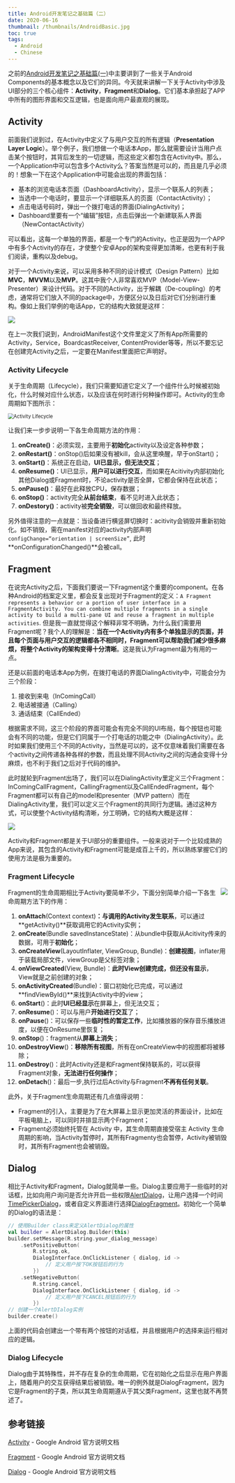 ```yaml
---
title: Android开发笔记之基础篇（二）
date: 2020-06-16
thumbnail: /thumbnails/AndroidBasic.jpg
toc: true
tags:
  - Android
  - Chinese
---
```


之前的[Android开发笔记之基础篇(一)](https://yunze-li.github.io/2018/09/22/AndroidBasic1/)中主要讲到了一些关于Android Components的基本概念以及它们的异同。今天就来讲解一下关于Activity中涉及UI部分的三个核心组件：**Activity**，**Fragment**和**Dialog**。它们基本承担起了APP中所有的图形界面和交互逻辑，也是面向用户最直观的展现。

<!-- more -->

## Activity
前面我们说到过，在Activity中定义了与用户交互的所有逻辑（**Presentation Layer Logic**）。举个例子，我们想做一个电话本App，那么就需要设计当用户点击某个按钮时，其背后发生的一切逻辑，而这些定义都包含在Activity中。那么，一个Application中可以包含多个Activity么？答案当然是可以的，而且是几乎必须的！想象一下在这个Application中可能会出现的界面包括：

- 基本的浏览电话本页面（DashboardActivity），显示一个联系人的列表；
- 当选中一个电话时，要显示一个详细联系人的页面（ContactActivity）；
- 点击电话号码时，弹出一个拨打电话的界面(DialingActivity)；
- Dashboard里要有一个“编辑”按钮，点击后弹出一个新建联系人界面（NewContactActivity）

可以看出，这每一个单独的界面，都是一个专门的Activity。也正是因为一个APP中有多个Activity的存在，才使整个安卓App的架构变得更加清晰，也更有利于我们阅读，重构以及debug。

对于一个Activity来说，可以采用多种不同的设计模式（Design Pattern）比如**MVC**，**MVVM**以及**MVP**。这其中我个人非常喜欢MVP（Model-View-Presenter）来设计代码。对于不同的Activity，出于解耦（De-coupling）的考虑，通常将它们放入不同的package中，方便区分以及日后对它们分别进行重构。像如上我们举例的电话App，它的结构大致就是这样：

![](https://raw.githubusercontent.com/Yunze-Li/BlogPictures/master/BlogPictures/pictures/MyPhoneApplication.png?token=AOJCUFZM2R5H3WDFIJR7SQC65W7KK)

在上一次我们说到，AndroidManifest这个文件里定义了所有App所需要的Activity，Service，BoardcastReceiver, ContentProvider等等，所以不要忘记在创建完Activity之后，一定要在Manifest里面把它声明好。

### Activity Lifecycle

关于生命周期（Lifecycle），我们只需要知道它定义了一个组件什么时候被初始化，什么时候对应什么状态，以及应该在何时进行何种操作即可。Activity的生命周期如下图所示：

<img src="https://raw.githubusercontent.com/Yunze-Li/BlogPictures/master/BlogPictures/pictures/Activity_Lifecycle.png" alt="Activity Lifecycle" style="zoom: 80%;" />

让我们来一步步说明一下各生命周期方法的作用：

1. **onCreate()**：必须实现，主要用于**初始化**activity以及设定各种参数；
2. **onRestart()**：onStop()后如果没有被kill，会从这里唤醒，早于onStart()；
3. **onStart()**：系统正在启动，**UI已显示，但无法交互**；
4. **onResume()**：UI已显示，**用户可以进行交互**，而如果在Acitivity内部初始化其他Dialog或Fragment时，不论activity是否全屏，它都会保持在此状态；
5. **onPause()**：最好在此释放CPU，保存数据；
6. **onStop()**：activity完全**从前台结束**，看不见时进入此状态；
7. **onDestory()**：activity被**完全销毁**，可以做回收和最终释放。

另外值得注意的一点就是：当设备进行横竖屏切换时：acitivity会销毁并重新初始化。如不销毁，需在manifest对应的activity内部声明`configChange=“orientation | screenSize”`, 此时**onConfigurationChanged()**会被call。

## Fragment

在说完Activity之后，下面我们要说一下Fragment这个重要的component。在各种Android的档案定义里，都会反复出现对于Fragment的定义：`A Fragment represents a behavior or a portion of user interface in a FragmentActivity. You can combine multiple fragments in a single activity to build a multi-pane UI and reuse a fragment in multiple activities`. 但是我一直就觉得这个解释非常不明确，为什么我们需要用Fragment呢？我个人的理解是：**当在一个Activity内有多个单独显示的页面，并且每个页面与用户交互的逻辑都各不相同时，Fragment可以帮助我们减少很多麻烦，将整个Activity的架构变得十分清晰**。这是我认为Fragment最为有用的一点。

还是以前面的电话本App为例，在拨打电话的界面DialingActivity中，可能会分为三个阶段：

1. 接收到来电（InComingCall）
2. 电话被接通（Calling）
3. 通话结束（CallEnded）

根据需求不同，这三个阶段的界面可能会有完全不同的UI布局，每个按钮也可能会有不同的功能，但是它们同属于一个打电话的功能之中（DialingActivity）。此时如果我们使用三个不同的Activity，当然是可以的，这不仅意味着我们需要在各个activity之间传递各种各样的参数，而且处理不同Activity之间的沟通会变得十分麻烦，也不利于我们之后对于代码的维护。

此时就轮到Fragment出场了，我们可以在DialingActivity里定义三个Fragment：InComingCallFragment，CallingFragment以及CallEndedFragment，每个Fragment都可以有自己的model和presenter（MVP pattern）而在DialingActivity里，我们可以定义三个Fragment的共同行为逻辑。通过这种方式，可以使整个Activity结构清晰，分工明确，它的结构大概是这样：

![](https://raw.githubusercontent.com/Yunze-Li/BlogPictures/master/BlogPictures/pictures/MyPhoneFragment.png?token=AOJCUFYRFSRJYNGGNMYPWFK65W7M2)

Activity和Fragment都是关于UI部分的重要组件。一般来说对于一个比较成熟的App来说，其包含的Activity和Fragment可能是成百上千的，所以熟练掌握它们的使用方法是极为重要的。

### Fragment Lifecycle

<img style="float: right;" src="https://raw.githubusercontent.com/Yunze-Li/BlogPictures/master/BlogPictures/pictures/fragment_lifecycle.png" style="zoom:60%;" />Fragment的生命周期相比于Activity要简单不少，下面分别简单介绍一下各生命周期方法下的作用：

1. **onAttach**(Context context)**：与调用的Activity发生联系**，可以通过**getActivity()**获取调用它的Activity实例；
2. **onCreate**(Bundle savedInstanceState)：从bundle中获取从Acitivity传来的数据，可用于**初始化**；
3. **onCreateView**(LayoutInflater, ViewGroup, Bundle)：**创建视图**，inflater用于装载局部文件，viewGroup是父标签对象；
4. **onViewCreated**(View, Bundle)：**此时View创建完成，但还没有显示**， View就是之前创建的对象；
5. **onActivityCreated**(Bundle)：窗口初始化已完成，可以通过**findViewById()**来找到Activity中的view；
6. **onStart**()：此时**UI已经显示**在屏幕上，但无法交互；
7. **onResume**()：可以与用户**开始进行交互**了；
8. **onPause**()：可以保存一些**临时性的暂定工作**，比如播放器的保存音乐播放进度，以便在OnResume里恢复；
9. **onStop**()：fragment从**屏幕上消失**；
10. **onDestroyView**()：**移除所有视图**，所有在onCreateView中的视图都将被移除；
11. **onDestroy**()：此时Activity还是和Fragment保持联系的，可以获得Fragment对象，**无法进行任何操作**；
12. **onDetach**()：最后一步,执行过后Activity与Fragment**不再有任何关联**。

此外，关于Fragment生命周期还有几点值得说明：

- Fragment的引入，主要是为了在大屏幕上显示更加灵活的界面设计，比如在平板电脑上，可以同时并排显示两个Fragment；
- Fragment必须始终托管在 Activity 中，其生命周期直接受宿主 Activity 生命周期的影响，当Activity暂停时，其所有Fragmenty也会暂停，Activity被销毁时，其所有Fragment也会被销毁。

## Dialog

相比于Activity和Fragment，Dialog就简单一些。Dialog主要应用于一些临时的对话框，比如向用户询问是否允许开启一些权限[AlertDialog](https://developer.android.com/reference/android/app/AlertDialog)，让用户选择一个时间[TimePickerDialog](https://developer.android.com/reference/android/app/TimePickerDialog)，或者自定义界面进行选择[DialogFragment](https://developer.android.com/reference/androidx/fragment/app/DialogFragment)。初始化一个简单的Dialog的语法是：

```kotlin
// 使用Builder class来定义AlertDialog的属性
val builder = AlertDialog.Builder(this)
builder.setMessage(R.string.your_dialog_message)
    .setPositiveButton(
        R.string.ok,
        DialogInterface.OnClickListener { dialog, id ->
            // 定义用户按下OK按钮后的行为
        })
    .setNegativeButton(
        R.string.cancel,
        DialogInterface.OnClickListener { dialog, id ->
            // 定义用户按下CANCEL按钮后的行为
        })
// 创建一个AlertDIalog实例
builder.create()             
```

上面的代码会创建出一个带有两个按钮的对话框，并且根据用户的选择来运行相对应的逻辑。

### Dialog Lifecycle

Dialog由于其特殊性，并不存在复杂的生命周期，它在初始化之后显示在用户界面上，随着用户的交互获得结果后被销毁。唯一的例外就是DialogFragment，因为它是Fragment的子类，所以其生命周期遵从于其父类Fragment，这里也就不再赘述了。

## 参考链接

[Activity](https://developer.android.com/reference/android/app/Activity)  - Google Android 官方说明文档

[Fragment](https://developer.android.com/guide/components/fragments)  - Google Android 官方说明文档

[Dialog](https://developer.android.com/guide/topics/ui/dialogs)  - Google Android 官方说明文档